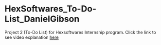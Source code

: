 # HexSoftwares_To-Do-List_DanielGibson
Project 2 (To-Do List) for Hexsoftwares Internship program.
Click the link to see video explanation [here](https://drive.google.com/file/d/19PwkCXGcjaBkrCsqlQ1R5ia-Gw7gK5bn/view?usp=drive_link)

